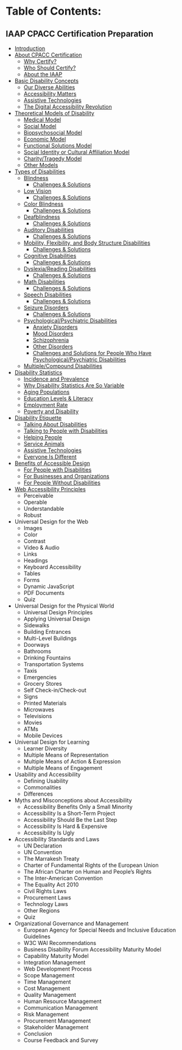 # Table of Contents:

## IAAP CPACC Certification Preparation

- [Introduction](introduction.md)
- [About CPACC Certification](about-cpacc-certification/)
  - [Why Certify?](about-cpacc-certification/why-certify.md)
  - [Who Should Certify?](about-cpacc-certification/who-should.certify.md)
  - [About the IAAP](about-cpacc-certification/about-the-iaap.md)
- [Basic Disability Concepts](basic-disability-concepts/)
  - [Our Diverse Abilities](basic-disability-concepts/our-diverse-abilities.md)
  - [Accessibility Matters](basic-disability-concepts/accessibility-matters.md)
  - [Assistive Technologies](basic-disability-concepts/assistive-technologies.md)
  - [The Digital Accessibility Revolution](basic-disability-concepts/the-digital-accessibility-revolution.md)
- [Theoretical Models of Disability](theoretical-models-of-disability/)
  - [Medical Model](theoretical-models-of-disability/medical-model.md)
  - [Social Model](theoretical-models-of-disability/social-model.md)
  - [Biopsychosocial Model](theoretical-models-of-disability/biopsychosocial-model.md)
  - [Economic Model](theoretical-models-of-disability/economic-model.md)
  - [Functional Solutions Model](theoretical-models-of-disability/functional-solutions-model.md)
  - [Social Identity or Cultural Affiliation Model](theoretical-models-of-disability/social-identity-or-cultural-affiliation-model.md)
  - [Charity/Tragedy Model](theoretical-models-of-disability/charity-model.md)
  - [Other Models](theoretical-models-of-disability/other-models.md)
- [Types of Disabilities](types-of-disabilities/)
  - [Blindness](types-of-disabilities/blindness.md)
    - [Challenges & Solutions](types-of-disabilities/blindness-challenges-and-solutions.md)
  - [Low Vision](types-of-disabilities/low-vision.md)
    - [Challenges & Solutions](types-of-disabilities/low-vision-challenges-and-solutions.md)
  - [Color Blindness](types-of-disabilities/color-blindness-challenges-and-solutions.md)
    - [Challenges & Solutions](types-of-disabilities/color-blindness-challenges-and-solutions.md)
  - [Deafblindness](types-of-disabilities/deafblindness.md)
    - [Challenges & Solutions](types-of-disabilities/deafblindness-challenges-and-solutions.md)
  - [Auditory Disabilities](types-of-disabilities/auditory-disabilities.md)
    - [Challenges & Solutions](types-of-disabilities/auditory-disabilities-challenges-and-solutions.md)
  - [Mobility, Flexibility, and Body Structure Disabilities](types-of-disabilities/mobility-flexibility-body-structure-disabilities.md)
    - [Challenges & Solutions](types-of-disabilities/mobility-flexibility-body-structure-disabilities-challenges-and-solutions.md)
  - [Cognitive Disabilities](types-of-disabilities/cognitive-disabilities.md)
    - [Challenges & Solutions](types-of-disabilities/cognitive-disabilities-challenges-and-solutions.md)
  - [Dyslexia/Reading Disabilities](types-of-disabilities/dyslexia.md)
    - [Challenges & Solutions](types-of-disabilities/dyslexia-challenges-and-solutions.md)
  - [Math Disabilities](types-of-disabilities/math-disabilities.md)
    - [Challenges & Solutions](types-of-disabilities/math-disabilities-challenges-and-solutions.md)
  - [Speech Disabilities](types-of-disabilities/speech-disabilities.md)
    - [Challenges & Solutions](types-of-disabilities/speech-disabilities-challenges-and-solutions.md)
  - [Seizure Disorders](types-of-disabilities/seizure-disorders.md)
    - [Challenges & Solutions](types-of-disabilities/seizure-disorders-challenges-and-solutions.md)
  - [Psychological/Psychiatric Disabilities](types-of-disabilities/psychological-psychiatric-disabilities/)
    - [Anxiety Disorders](types-of-disabilities/psychological-psychiatric-disabilities/anxiety-disorders.md)
    - [Mood Disorders](types-of-disabilities/psychological-psychiatric-disabilities/mood-disorders.md)
    - [Schizophrenia](types-of-disabilities/psychological-psychiatric-disabilities/schizophrenia.md)
    - [Other Disorders](types-of-disabilities/psychological-psychiatric-disabilities/other-disorders.md)
    - [Challenges and Solutions for People Who Have Psychological/Psychiatric Disabilities](types-of-disabilities/psychological-psychiatric-disabilities/challenges-and-solutions.md)
  - [Multiple/Compound Disabilities](types-of-disabilities/multiple-compound-disabilities.md)
- [Disability Statistics](disability-statistics/)
  - [Incidence and Prevalence](disability-statistics/incidence-and-prevalence.md)
  - [Why Disability Statistics Are So Variable](disability-statistics/why-disability-statistics-are-so-variable.md)
  - [Aging Populations](disability-statistics/aging-populations.md)
  - [Education Levels & Literacy](disability-statistics/education-levels-and-literacy.md)
  - [Employment Rate](disability-statistics/employment-rate.md)
  - [Poverty and Disability](disability-statistics/poverty-and-disability.md)
- [Disability Etiquette](disability-etiquette/)
  - [Talking About Disabilities](disability-etiquette/talking-about-disabilities.md)
  - [Talking to People with Disabilities](disability-etiquette/talking-to-people-with-disabilities.md)
  - [Helping People](disability-etiquette/helping-people.md)
  - [Service Animals](disability-etiquette/service-animals.md)
  - [Assistive Technologies](disability-etiquette/assistive-technologies.md)
  - [Everyone Is Different](disability-etiquette/everyone-is-different.md)
- [Benefits of Accessible Design](benefits-of-accessible-design/)
  - [For People with Disabilities](benefits-of-accessible-design/for-people-with-disabilities.md)
  - [For Businesses and Organizations](benefits-of-accessible-design/for-businesses-and-organizations.md)
  - [For People Without Disabilities](benefits-of-accessible-design/for-people-without-disabilities.md)
- [Web Accessibility Principles](web-accessibility-principles/)
  - Perceivable
  - Operable
  - Understandable
  - Robust
- Universal Design for the Web
  - Images
  - Color
  - Contrast
  - Video & Audio
  - Links
  - Headings
  - Keyboard Accessibility
  - Tables
  - Forms
  - Dynamic JavaScript
  - PDF Documents
  - Quiz
- Universal Design for the Physical World
  - Universal Design Principles
  - Applying Universal Design
  - Sidewalks
  - Building Entrances
  - Multi-Level Buildings
  - Doorways
  - Bathrooms
  - Drinking Fountains
  - Transportation Systems
  - Taxis
  - Emergencies
  - Grocery Stores
  - Self Check-in/Check-out
  - Signs
  - Printed Materials
  - Microwaves
  - Televisions
  - Movies
  - ATMs
  - Mobile Devices
- Universal Design for Learning
  - Learner Diversity
  - Multiple Means of Representation
  - Multiple Means of Action & Expression
  - Multiple Means of Engagement
- Usability and Accessibility
  - Defining Usability
  - Commonalities
  - Differences
- Myths and Misconceptions about Accessibility
  - Accessibility Benefits Only a Small Minority
  - Accessibility Is a Short-Term Project
  - Accessibility Should Be the Last Step
  - Accessibility Is Hard & Expensive
  - Accessibility Is Ugly
- Accessibility Standards and Laws
  - UN Declaration
  - UN Convention
  - The Marrakesh Treaty
  - Charter of Fundamental Rights of the European Union
  - The African Charter on Human and People’s Rights
  - The Inter-American Convention
  - The Equality Act 2010
  - Civil Rights Laws
  - Procurement Laws
  - Technology Laws
  - Other Regions
  - Quiz
- Organizational Governance and Management
  - European Agency for Special Needs and Inclusive Education Guidelines
  - W3C WAI Recommendations
  - Business Disability Forum Accessibility Maturity Model
  - Capability Maturity Model
  - Integration Management
  - Web Development Process
  - Scope Management
  - Time Management
  - Cost Management
  - Quality Management
  - Human Resource Management
  - Communication Management
  - Risk Management
  - Procurement Management
  - Stakeholder Management
  - Conclusion
  - Course Feedback and Survey
